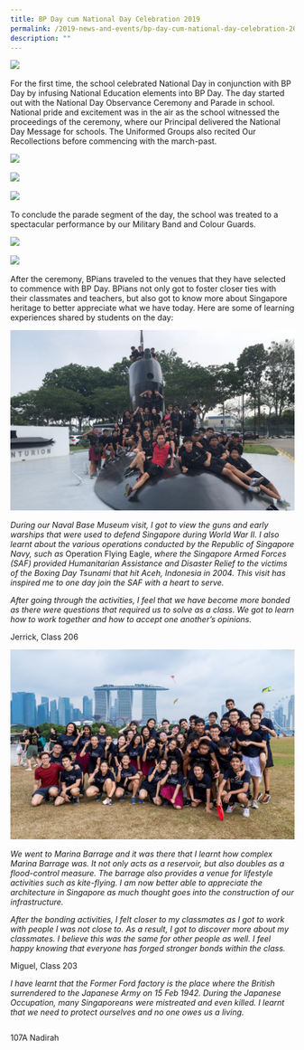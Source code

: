 ```yaml
---
title: BP Day cum National Day Celebration 2019
permalink: /2019-news-and-events/bp-day-cum-national-day-celebration-2019
description: ""
---
```

![](/images/NDP%202019%20-%201.jpeg) 

For the first time, the school celebrated National Day in conjunction with BP Day by infusing National Education elements into BP Day. The day started out with the National Day Observance Ceremony and Parade in school. National pride and excitement was in the air as the school witnessed the proceedings of the ceremony, where our Principal delivered the National Day Message for schools. The Uniformed Groups also recited Our Recollections before commencing with the march-past.

  

![](/images/NDP%202019%20-%202.jpeg)

  

![](/images/NDP%202019%20-%209.jpeg)

  

![](/images/NDP%202019%20-%206.jpeg)

  

To conclude the parade segment of the day, the school was treated to a spectacular performance by our Military Band and Colour Guards.

  
![](/images/NDP%202019%20-%207.jpeg)

![](/images/NDP%202019%20-%208.jpeg) 

After the ceremony, BPians traveled to the venues that they have selected to commence with BP Day. BPians not only got to foster closer ties with their classmates and teachers, but also got to know more about Singapore heritage to better appreciate what we have today. Here are some of learning experiences shared by students on the day:  

  

![](/images/BP%20Day%20206%20Resized.jpeg)

  

_During our Naval Base Museum visit, I got to view the guns and early warships that were used to defend Singapore during World War II. I also learnt about the various operations conducted by the Republic of Singapore Navy, such as_ Operation Flying Eagle, _where the Singapore Armed Forces (SAF) provided Humanitarian Assistance and Disaster Relief to the victims of the Boxing Day Tsunami that hit Aceh, Indonesia in 2004. This visit has inspired me to one day join the SAF with a heart to serve._ 

_After going through the activities, I feel that we have become more bonded as there were questions that required us to solve as a class. We got to learn how to work together and how to accept one another’s opinions._ 

  

Jerrick, Class 206 

  

![](/images/BP%20Day%20203-min.jpeg)
  

_We went to Marina Barrage and it was there that I learnt how complex Marina Barrage was. It not only acts as a reservoir, but also doubles as a flood-control measure. The barrage also provides a venue for lifestyle activities such as kite-flying. I am now better able to appreciate the architecture in Singapore as much thought goes into the construction of our infrastructure._

_After the bonding activities, I felt closer to my classmates as I got to work with people I was not close to. As a result, I got to discover more about my classmates. I believe this was the same for other people as well. I feel happy knowing that everyone has forged stronger bonds within the class._ 

  

Miguel, Class 203

  

_I have learnt that the Former Ford factory is the place where the British surrendered to the Japanese Army on 15 Feb 1942. During the Japanese Occupation, many Singaporeans were mistreated and even killed. I learnt that we need to protect ourselves and no one owes us a living._

  
<div>
	<div style="float: left">
		<p>107A Nadirah</p>
	</div>
</div>